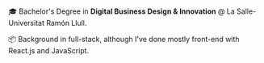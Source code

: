 🎓 Bachelor's Degree in **Digital Business Design & Innovation** @ La Salle-Universitat Ramón Llull.

📦 Background in full-stack, although I've done mostly front-end with React.js and JavaScript.
